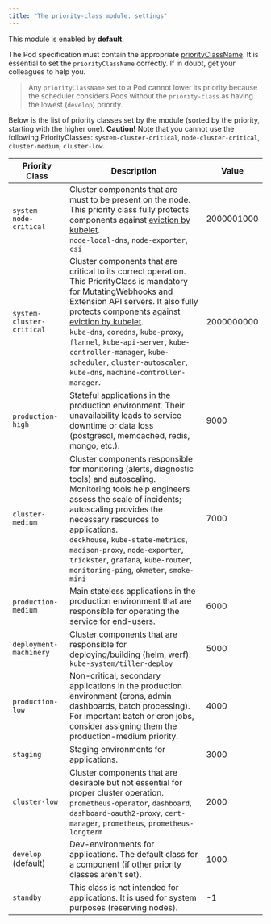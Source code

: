 ```yaml
---
title: "The priority-class module: settings"
---
```


This module is enabled by **default**.

The Pod specification must contain the appropriate [priorityClassName](https://kubernetes.io/docs/concepts/configuration/pod-priority-preemption/#pod-priority).
It is essential to set the `priorityClassName` correctly. If in doubt, get your colleagues to help you.

> Any `priorityClassName` set to a Pod cannot lower its priority because the scheduler considers Pods without the `priority-class` as having the lowest (`develop`) priority.

Below is the list of priority classes set by the module (sorted by the priority, starting with the higher one).
**Caution!** Note that you cannot use the following PriorityClasses: `system-cluster-critical`, `node-cluster-critical`, `cluster-medium`, `cluster-low`.

| Priority Class            | Description                                                                                                                                                         | Value      |
|---------------------------|---------------------------------------------------------------------------------------------------------------------------------------------------------------------|------------|
| `system-node-critical`    | Cluster components that are must to be present on the node. This priority class fully protects components against [eviction by kubelet](https://kubernetes.io/docs/tasks/administer-cluster/out-of-resource/).<br>`node-local-dns`, `node-exporter`, `csi`                             | 2000001000 |
| `system-cluster-critical` | Cluster components that are critical to its correct operation. This PriorityClass is mandatory for MutatingWebhooks and Extension API servers. It also fully protects components against [eviction by kubelet](https://kubernetes.io/docs/tasks/administer-cluster/out-of-resource/).<br>`kube-dns`, `coredns`, `kube-proxy`, `flannel`, `kube-api-server`, `kube-controller-manager`, `kube-scheduler`, `cluster-autoscaler`, `kube-dns`, `machine-controller-manager`.                             | 2000000000 |
| `production-high`         | Stateful applications in the production environment. Their unavailability leads to service downtime or data loss (postgresql, memcached, redis, mongo, etc.). | 9000       |
| `cluster-medium`          | Cluster components responsible for monitoring (alerts, diagnostic tools) and autoscaling. Monitoring tools help engineers assess the scale of incidents; autoscaling provides the necessary resources to applications.<br>`deckhouse`, `kube-state-metrics`, `madison-proxy`, `node-exporter`, `trickster`, `grafana`, `kube-router`, `monitoring-ping`, `okmeter`, `smoke-mini`                      | 7000       |
| `production-medium`       | Main stateless applications in the production environment that are responsible for operating the service for end-users.                                                            | 6000       |
| `deployment-machinery`    | Cluster components that are responsible for deploying/building (helm, werf).<br>`kube-system/tiller-deploy`                                                                                 | 5000       |
| `production-low`          | Non-critical, secondary applications in the production environment (crons, admin dashboards, batch processing). For important batch or cron jobs, consider assigning them the production-medium priority.                                          | 4000       |
| `staging`                 | Staging environments for applications.                                                                                                                                    | 3000       |
| `cluster-low`             | Cluster components that are desirable but not essential for proper cluster operation. <br>`prometheus-operator`, `dashboard`, `dashboard-oauth2-proxy`, `cert-manager`, `prometheus`, `prometheus-longterm`                                                                              | 2000       |
| `develop` (default)       | Dev-environments for applications. The default class for a component (if other priority classes aren't set).                                                                               | 1000       |
| `standby`                 | This class is not intended for applications. It is used for system purposes (reserving nodes).                                                                       | -1         |
